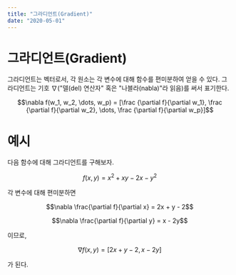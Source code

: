 ```yaml
---
title: "그라디언트(Gradient)"
date: "2020-05-01"
---
```


# 그라디언트(Gradient)
그라디언트는 벡터로서, 각 원소는 각 변수에 대해 함수를 편미분하여 얻을 수 있다. 그라디언트는 기호 $\nabla$("델(del) 연산자" 혹은 "나블라(nabla)"라 읽음)를 써서 표기한다.

$$\nabla f(w_1, w_2, \dots, w_p) = [\frac {\partial f}{\partial w_1}, \frac {\partial f}{\partial w_2}, \dots, \frac {\partial f}{\partial w_p}]$$

# 예시

다음 함수에 대해 그라디언트를 구해보자.

$$f(x, y) = x^2 +xy - 2x - y^2$$

각 변수에 대해 편미분하면

$$\nabla \frac{\partial f}{\partial x} = 2x + y - 2$$

$$\nabla \frac{\partial f}{\partial y} = x - 2y$$

이므로,

$$\nabla f(x, y) = [2x + y - 2, x - 2y] $$

가 된다.